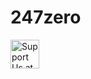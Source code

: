 # 247zero
<a href='https://ko-fi.com/247printing' target='_blank'><img height='46' style='border:0px;height:46px;' src='https://az743702.vo.msecnd.net/cdn/kofi3.png?v=0' border='0' alt='Support Us at ko-fi.com' /></a> 
